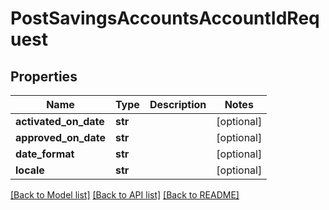 # PostSavingsAccountsAccountIdRequest

## Properties
Name | Type | Description | Notes
------------ | ------------- | ------------- | -------------
**activated_on_date** | **str** |  | [optional] 
**approved_on_date** | **str** |  | [optional] 
**date_format** | **str** |  | [optional] 
**locale** | **str** |  | [optional] 

[[Back to Model list]](../README.md#documentation-for-models) [[Back to API list]](../README.md#documentation-for-api-endpoints) [[Back to README]](../README.md)


